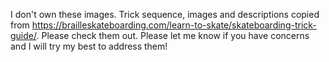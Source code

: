 I don't own these images. Trick sequence, images and descriptions copied from https://brailleskateboarding.com/learn-to-skate/skateboarding-trick-guide/. Please check them out. Please let me know if you have concerns and I will try my best to address them!
